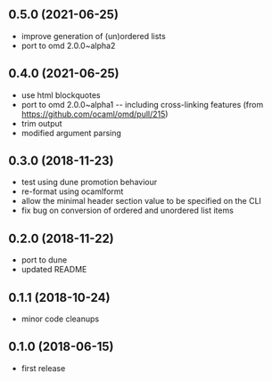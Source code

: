 ## 0.5.0 (2021-06-25)
- improve generation of (un)ordered lists
- port to omd 2.0.0~alpha2

## 0.4.0 (2021-06-25)
- use html blockquotes
- port to omd 2.0.0~alpha1 -- including cross-linking features (from https://github.com/ocaml/omd/pull/215)
- trim output
- modified argument parsing

## 0.3.0 (2018-11-23)
- test using dune promotion behaviour
- re-format using ocamlformt
- allow the minimal header section value to be specified on the CLI
- fix bug on conversion of ordered and unordered list items

## 0.2.0 (2018-11-22)
- port to dune
- updated README

## 0.1.1 (2018-10-24)
- minor code cleanups

## 0.1.0 (2018-06-15)
- first release
